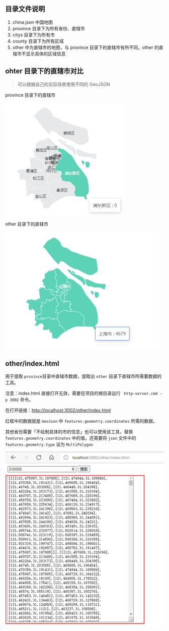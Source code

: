 ## 目录文件说明

1. china.json 中国地图
2. province 目录下为所有省份、直辖市
3. citys 目录下为所有市
4. county 目录下为所有区域
5. other 中为直辖市的地图，与 province 目录下的直辖市有所不同，other 的直辖市不显示具体的区域信息

## ohter 目录下的直辖市对比

> 可以根据自己的实际场景使用不同的 GeoJSON 

province 目录下的直辖市

![image-20210810112336958](\other\images\image-20210810112336958.png)



other 目录下的直辖市

![image-20210810112148350](\other\images\image-20210810112148350.png)

## other/index.html

用于提取 `province`目录中直辖市数据，提取出  `other` 目录下直辖市所需要数据的工具。

注意：index.html 直接打开无效，需要在项目的根目录运行 ` http-server.cmd -p 3002` 命令。

在打开链接：[http://localhost:3002/other/index.html](http://localhost:3002/other/index.html)

红框中的数据就是 `GeoJson` 中 `features.geometry.coordinates` 所需的数据。

其他省份需要「不绘制具体的市的信息」也可以使用该工具，替换 `features.geometry.coordinates` 中的值，还需要将 `json` 文件中的 `features.geometry.type` 设为 `MultiPolygon`

![image-20210810112914847](\other\images\image-20210810112914847.png)
